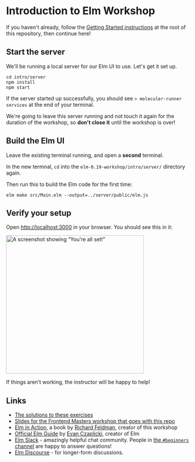 Introduction to Elm Workshop
============================

If you haven't already, follow the [Getting Started instructions](https://github.com/rtfeldman/elm-0.19-workshop/blob/master/intro/README.md
) at the root of this repository, then continue here!

## Start the server

We'll be running a local server for our Elm UI to use. Let's get it set up.

```shell
cd intro/server
npm install
npm start
```

If the server started up successfully, you should see
`> moleculer-runner services` at the end of your terminal.

We're going to leave this server running and not touch it again for the duration
of the workshop, so **don't close it** until the workshop is over!

## Build the Elm UI

Leave the existing terminal running, and open a **second** terminal.

In the new termnal, `cd` into the `elm-0.19-workshop/intro/server/` directory again.

Then run this to build the Elm code for the first time:

```shell
elm make src/Main.elm --output=../server/public/elm.js
```

## Verify your setup

Open [http://localhost:3000](http://localhost:3000)
in your browser. You should see this in it:

<img width="375" alt="A screenshot showing “You’re all set!”" src="https://user-images.githubusercontent.com/1094080/39399636-63605a72-4aef-11e8-82bc-2b94e85369d1.png">

If things aren’t working, the instructor will be happy to help!

## Links

* [The solutions to these exercises](https://github.com/rtfeldman/elm-0.19-workshop/tree/solutions/intro)
* [Slides for the Frontend Masters workshop that goes with this repo](https://docs.google.com/presentation/d/1LM_W2BRs_ItT-SPDe70C10cbwhGNHGQlJ1fVnAdnRIY/edit?usp=sharing)
* [Elm in Action](https://www.manning.com/books/elm-in-action?a_aid=elm_in_action&a_bid=b15edc5c), a book by [Richard Feldman](https://twitter.com/rtfeldman), creator of this workshop
* [Official Elm Guide](https://guide.elm-lang.org/) by [Evan Czaplicki](https://twitter.com/czaplic), creator of Elm
* [Elm Slack](http://elmlang.herokuapp.com/) - amazingly helpful chat community. People in [the `#beginners` channel](https://elmlang.slack.com/messages/C192T0Q1E/) are happy to answer questions!
* [Elm Discourse](https://discourse.elm-lang.org/) - for longer-form discussions.
